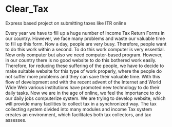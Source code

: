 # Clear_Tax
Express based project on submitting taxes like ITR online


Every year we have to fill up a huge number of Income Tax Return Forms in our country. However, we face many problems and waste our valuable time to fill up this form. Now a day, people are very busy. Therefore, people want to do this work within a second. To do this work computer is very essential. Now only computer but also we need computer-based program. However, in our country there is no good website to do this bothered work easily. Therefore, for reducing these suffering of the people, we have to decide to make suitable website for this type of work properly, where the people do not suffer more problems and they can save their valuable time. With this flow of development and with the recent advent of the Internet and World Wide Web various institutions have promoted new technology to do their daily tasks.
Now we are in the age of online, we feel the importance to do our daily jobs computerize system. We are trying to develop website, which will provide many facilities to collect tax in a synchronized way. The tax collecting system divided into many modules and income Tax system creates an environment, which facilitates both tax collectors, and tax assesses.